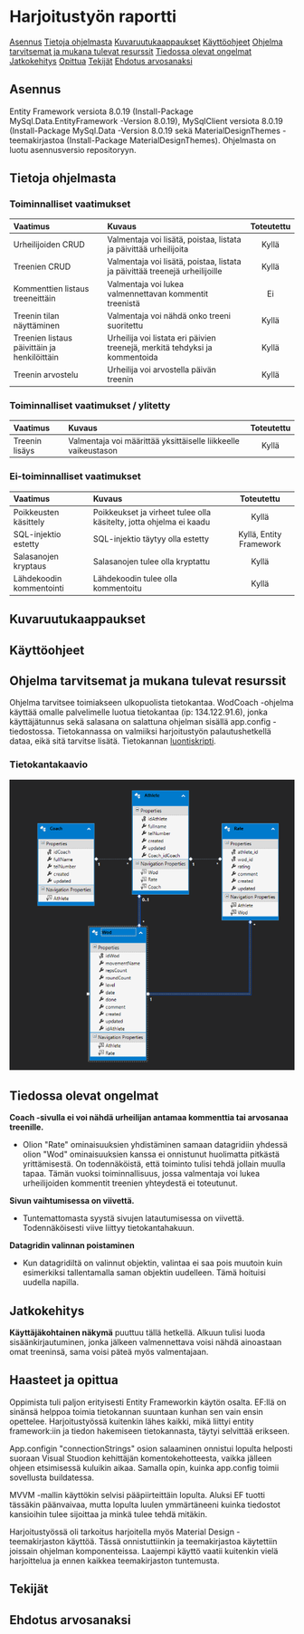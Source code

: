 # Harjoitustyön raportti

[Asennus](#asennus)
[Tietoja ohjelmasta](#tietoja-ohjelmasta)
[Kuvaruutukaappaukset](#kuvaruutukaappaukset)
[Käyttöohjeet](#käyttöohjeet)
[Ohjelma tarvitsemat ja mukana tulevat resurssit](#ohjelma-tarvitsemat-ja-mukana-tulevat-resurssit)
[Tiedossa olevat ongelmat](#tiedossa-olevat-ongelmat)
[Jatkokehitys](#jatkokehitys)
[Opittua](#opittua)
[Tekijät](#tekijät)
[Ehdotus arvosanaksi](#ehdotus-arvosanaksi)

## Asennus

Entity Framework versiota 8.0.19 (Install-Package MySql.Data.EntityFramework -Version 8.0.19), MySqlClient versiota 8.0.19 (Install-Package MySql.Data -Version 8.0.19 sekä MaterialDesignThemes -teemakirjastoa (Install-Package MaterialDesignThemes). Ohjelmasta on luotu asennusversio repositoryyn. 



## Tietoja ohjelmasta

### Toiminnalliset vaatimukset
|Vaatimus| Kuvaus  | Toteutettu| 
|:---|:----------|:---:|
|Urheilijoiden CRUD | Valmentaja voi lisätä, poistaa, listata ja päivittää urheilijoita| Kyllä |  
|Treenien CRUD| Valmentaja voi lisätä, poistaa, listata ja päivittää treenejä urheilijoille | Kyllä|
|Kommenttien listaus treeneittäin| Valmentaja voi lukea valmennettavan kommentit treenistä | Ei |
|Treenin tilan näyttäminen| Valmentaja voi nähdä onko treeni suoritettu | Kyllä |
|Treenien listaus päivittäin ja henkilöittäin| Urheilija voi listata eri päivien treenejä, merkitä tehdyksi ja kommentoida | Kyllä |
|Treenin arvostelu| Urheilija voi arvostella päivän treenin | Kyllä |

### Toiminnalliset vaatimukset / ylitetty
|Vaatimus| Kuvaus  | Toteutettu| 
|:---|:----------|:---:|
|Treenin lisäys | Valmentaja voi määrittää yksittäiselle liikkeelle vaikeustason| Kyllä |

### Ei-toiminnalliset vaatimukset
|Vaatimus| Kuvaus  | Toteutettu| 
|:---|:----------|:---:|
|Poikkeusten käsittely | Poikkeukset ja virheet tulee olla käsitelty, jotta ohjelma ei kaadu| Kyllä |  
|SQL-injektio estetty | SQL-injektio täytyy olla estetty| Kyllä, Entity Framework | 
|Salasanojen kryptaus | Salasanojen tulee olla kryptattu| Kyllä |
|Lähdekoodin kommentointi | Lähdekoodin tulee olla kommentoitu| Kyllä |  






## Kuvaruutukaappaukset

## Käyttöohjeet

## Ohjelma tarvitsemat ja mukana tulevat resurssit
Ohjelma tarvitsee toimiakseen ulkopuolista tietokantaa. WodCoach -ohjelma käyttää omalle palvelimelle luotua tietokantaa (ip: 134.122.91.6), jonka käyttäjätunnus sekä salasana on salattuna ohjelman sisällä app.config -tiedostossa. 
Tietokannassa on valmiiksi harjoitustyön palautushetkellä dataa, eikä sitä tarvitse lisätä. Tietokannan [luontiskripti](../Scripts/WODCoach_Creation_Script.sql). 

### Tietokantakaavio
![tietokantakaavio](../Scripts/WODCoach_DBModel.png)

## Tiedossa olevat ongelmat
**Coach -sivulla ei voi nähdä urheilijan antamaa kommenttia tai arvosanaa treenille.**
* Olion "Rate" ominaisuuksien yhdistäminen samaan datagridiin yhdessä olion "Wod" ominaisuuksien kanssa ei onnistunut huolimatta pitkästä yrittämisestä. On todennäköistä, että toiminto tulisi tehdä jollain muulla tapaa. Tämän vuoksi toiminnallisuus, jossa valmentaja voi lukea urheilijoiden kommentit treenien yhteydestä ei toteutunut.  

**Sivun vaihtumisessa on viivettä.** 
* Tuntemattomasta syystä sivujen latautumisessa on viivettä. Todennäköisesti viive liittyy tietokantahakuun. 

**Datagridin valinnan poistaminen**
* Kun datagridiltä on valinnut objektin, valintaa ei saa pois muutoin kuin esimerkiksi tallentamalla saman objektin uudelleen. Tämä hoituisi uudella napilla. 

## Jatkokehitys
**Käyttäjäkohtainen näkymä** puuttuu tällä hetkellä. Alkuun tulisi luoda sisäänkirjautuminen, jonka jälkeen valmennettava voisi nähdä ainoastaan omat treeninsä, sama voisi päteä myös valmentajaan.  




## Haasteet ja opittua
Oppimista tuli paljon erityisesti Entity Frameworkin käytön osalta. EF:llä on sinänsä helppoa toimia tietokannan suuntaan kunhan sen vain ensin opettelee. Harjoitustyössä kuitenkin lähes kaikki, mikä liittyi entity framework:iin ja tiedon hakemiseen tietokannasta, täytyi selvittää erikseen.  

App.configin "connectionStrings" osion salaaminen onnistui lopulta helposti suoraan Visual Stuodion kehittäjän komentokehotteesta, vaikka jälleen ohjeen etsimisessä kuluikin aikaa. Samalla opin, kuinka app.config toimii sovellusta buildatessa.  

MVVM -mallin käyttökin selvisi pääpiirteittäin lopulta. Aluksi EF tuotti tässäkin päänvaivaa, mutta lopulta luulen ymmärtäneeni kuinka tiedostot kansioihin tulee sijoittaa ja minkä tulee tehdä mitäkin.  

Harjoitustyössä oli tarkoitus harjoitella myös Material Design -teemakirjaston käyttöä. Tässä onnistuttiinkin ja teemakirjastoa käytettiin joissain ohjelman komponenteissa. Laajempi käyttö vaatii kuitenkin vielä harjoittelua ja ennen kaikkea teemakirjaston tuntemusta.  


## Tekijät

## Ehdotus arvosanaksi
